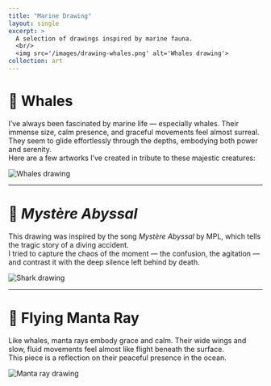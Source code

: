 ```yaml
---
title: "Marine Drawing"
layout: single
excerpt: >
  A selection of drawings inspired by marine fauna.  
  <br/>
  <img src='/images/drawing-whales.png' alt='Whales drawing'>
collection: art
---
```


# 🐋 Whales

I’ve always been fascinated by marine life — especially whales. Their immense size, calm presence, and graceful movements feel almost surreal. They seem to glide effortlessly through the depths, embodying both power and serenity.  
Here are a few artworks I’ve created in tribute to these majestic creatures:

<img title="Whales drawing" alt="Whales drawing" src="/images/drawing-whales.png" />

---

# 🌊 *Mystère Abyssal*

This drawing was inspired by the song *Mystère Abyssal* by MPL, which tells the tragic story of a diving accident.  
I tried to capture the chaos of the moment — the confusion, the agitation — and contrast it with the deep silence left behind by death.

<img title="Mystère Abyssal" alt="Shark drawing" src="/images/drawing-sharks.png" />

---

# 🪸 Flying Manta Ray

Like whales, manta rays embody grace and calm. Their wide wings and slow, fluid movements feel almost like flight beneath the surface.  
This piece is a reflection on their peaceful presence in the ocean.

<img title="Manta ray" alt="Manta ray drawing" src="/images/drawing-manta.png" />


